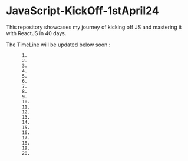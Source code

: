 # JavaScript-KickOff-1stApril24
This repository showcases my journey of kicking off JS and mastering it with ReactJS in 40 days.

The TimeLine will be updated below soon :

          1. 
          2.
          3.
          4.
          5.
          6.
          7.
          8.
          9.
          10.
          11.
          12.
          13.
          14.
          15.
          16.
          17.
          18.
          19.
          20.



